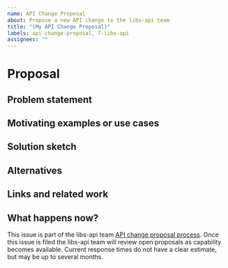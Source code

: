 ```yaml
---
name: API Change Proposal
about: Propose a new API change to the libs-api team
title: "(My API Change Proposal)"
labels: api-change-proposal, T-libs-api
assignees: ""
---
```


# Proposal

## Problem statement

<!-- Start with a concise description of the problem you're trying to solve. Don't talk about possible solutions yet. -->

## Motivating examples or use cases

<!-- Next add any motivating examples. Examples should ideally be real world examples, or minimized versions of the real world example in scenarios where the motivating code is not open source. -->

## Solution sketch

<!--
If you have a sketch of a concrete solution, please include it here. You don't have to have all the details worked out, but it should be enough to convey the idea.

If you want to smoke-test whether some solution to the problem would be acceptable, you can delete this section.
-->

## Alternatives

<!--
Please also discuss alternative solutions to the problem. Include any reasoning for why you didn't suggest those as the primary solution.

Could this be written using existing APIs? If so, roughly what would that look like? Why does it need to be different? Could this be done as a crate on crates.io?
-->

## Links and related work

<!-- Provide links to any <https://internals.rust-lang.org> thread(s), github issues, approaches to this problem in other languages/libraries, or similar supporting information. -->

## What happens now?

This issue is part of the libs-api team [API change proposal process]. Once this issue is filed the libs-api team will review open proposals as capability becomes available. Current response times do not have a clear estimate, but may be up to several months.

[API change proposal process]: https://std-dev-guide.rust-lang.org/feature-lifecycle/api-change-proposals.html
